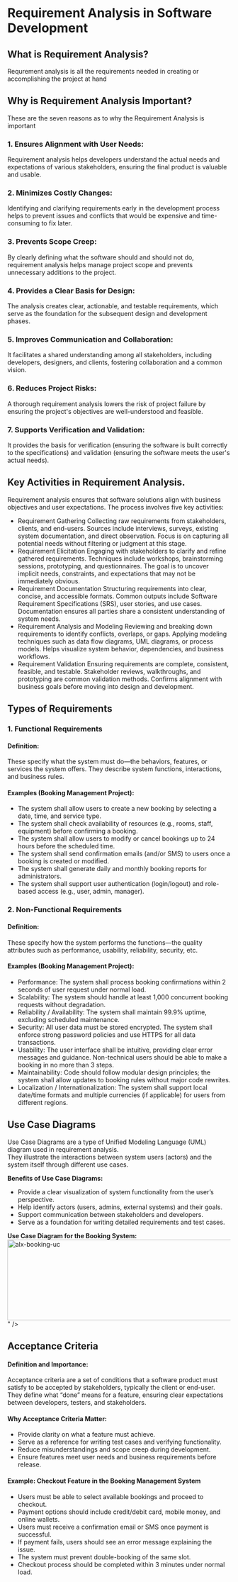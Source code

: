# Requirement Analysis in Software Development

## What is Requirement Analysis?
Requrement analysis is all the requirements needed in creating or accomplishing the project at hand

## Why is Requirement Analysis Important?
These are the seven reasons as to why the Requirement Analysis is important
### 1. Ensures Alignment with User Needs:
Requirement analysis helps developers understand the actual needs and expectations of various stakeholders, ensuring the final product is valuable and usable. 
### 2. Minimizes Costly Changes:
Identifying and clarifying requirements early in the development process helps to prevent issues and conflicts that would be expensive and time-consuming to fix later. 
### 3. Prevents Scope Creep:
By clearly defining what the software should and should not do, requirement analysis helps manage project scope and prevents unnecessary additions to the project. 
### 4. Provides a Clear Basis for Design:
The analysis creates clear, actionable, and testable requirements, which serve as the foundation for the subsequent design and development phases. 
### 5. Improves Communication and Collaboration:
It facilitates a shared understanding among all stakeholders, including developers, designers, and clients, fostering collaboration and a common vision. 
### 6. Reduces Project Risks:
A thorough requirement analysis lowers the risk of project failure by ensuring the project's objectives are well-understood and feasible. 
### 7. Supports Verification and Validation:
It provides the basis for verification (ensuring the software is built correctly to the specifications) and validation (ensuring the software meets the user's actual needs). 

## Key Activities in Requirement Analysis.
Requirement analysis ensures that software solutions align with business objectives and user expectations. The process involves five key activities:
- Requirement Gathering
Collecting raw requirements from stakeholders, clients, and end-users.
Sources include interviews, surveys, existing system documentation, and direct observation.
Focus is on capturing all potential needs without filtering or judgment at this stage.
- Requirement Elicitation
Engaging with stakeholders to clarify and refine gathered requirements.
Techniques include workshops, brainstorming sessions, prototyping, and questionnaires.
The goal is to uncover implicit needs, constraints, and expectations that may not be immediately obvious.
- Requirement Documentation
Structuring requirements into clear, concise, and accessible formats.
Common outputs include Software Requirement Specifications (SRS), user stories, and use cases.
Documentation ensures all parties share a consistent understanding of system needs.
- Requirement Analysis and Modeling
Reviewing and breaking down requirements to identify conflicts, overlaps, or gaps.
Applying modeling techniques such as data flow diagrams, UML diagrams, or process models.
Helps visualize system behavior, dependencies, and business workflows.
- Requirement Validation
Ensuring requirements are complete, consistent, feasible, and testable.
Stakeholder reviews, walkthroughs, and prototyping are common validation methods.
Confirms alignment with business goals before moving into design and development.

## Types of Requirements
### 1. Functional Requirements
#### Definition:
These specify what the system must do—the behaviors, features, or services the system offers. They describe system functions, interactions, and business rules.
#### Examples (Booking Management Project):
- The system shall allow users to create a new booking by selecting a date, time, and service type.
- The system shall check availability of resources (e.g., rooms, staff, equipment) before confirming a booking.
- The system shall allow users to modify or cancel bookings up to 24 hours before the scheduled time.
- The system shall send confirmation emails (and/or SMS) to users once a booking is created or modified.
- The system shall generate daily and monthly booking reports for administrators.
- The system shall support user authentication (login/logout) and role-based access (e.g., user, admin, manager).

### 2. Non-Functional Requirements
#### Definition:
These specify how the system performs the functions—the quality attributes such as performance, usability, reliability, security, etc.
#### Examples (Booking Management Project):
- Performance: The system shall process booking confirmations within 2 seconds of user request under normal load.
- Scalability: The system should handle at least 1,000 concurrent booking requests without degradation.
- Reliability / Availability: The system shall maintain 99.9% uptime, excluding scheduled maintenance.
- Security: All user data must be stored encrypted. The system shall enforce strong password policies and use HTTPS for all data transactions.
- Usability: The user interface shall be intuitive, providing clear error messages and guidance. Non-technical users should be able to make a booking in no more than 3 steps.
- Maintainability: Code should follow modular design principles; the system shall allow updates to booking rules without major code rewrites.
- Localization / Internationalization: The system shall support local date/time formats and multiple currencies (if applicable) for users from different regions.

## Use Case Diagrams
Use Case Diagrams are a type of Unified Modeling Language (UML) diagram used in requirement analysis.  
They illustrate the interactions between system users (actors) and the system itself through different use cases.  

**Benefits of Use Case Diagrams:**
- Provide a clear visualization of system functionality from the user’s perspective.  
- Help identify actors (users, admins, external systems) and their goals.  
- Support communication between stakeholders and developers.  
- Serve as a foundation for writing detailed requirements and test cases.

**Use Case Diagram for the Booking System:**
<img width="631" height="182" alt="alx-booking-uc" src="https://github.com/user-attachments/assets/87ab06aa-bcca-4b69-8f0a-5548c2579f27" />
" />

## Acceptance Criteria
#### Definition and Importance:
Acceptance criteria are a set of conditions that a software product must satisfy to be accepted by stakeholders, typically the client or end-user. They define what “done” means for a feature, ensuring clear expectations between developers, testers, and stakeholders.

#### Why Acceptance Criteria Matter:
- Provide clarity on what a feature must achieve.
- Serve as a reference for writing test cases and verifying functionality.
- Reduce misunderstandings and scope creep during development.
- Ensure features meet user needs and business requirements before release.

#### Example: Checkout Feature in the Booking Management System
- Users must be able to select available bookings and proceed to checkout.
- Payment options should include credit/debit card, mobile money, and online wallets.
- Users must receive a confirmation email or SMS once payment is successful.
- If payment fails, users should see an error message explaining the issue.
- The system must prevent double-booking of the same slot.
- Checkout process should be completed within 3 minutes under normal load.

